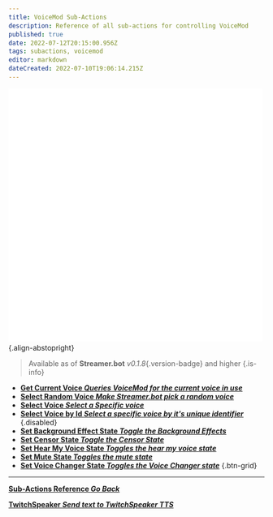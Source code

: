 ```yaml
---
title: VoiceMod Sub-Actions
description: Reference of all sub-actions for controlling VoiceMod
published: true
date: 2022-07-12T20:15:00.956Z
tags: subactions, voicemod
editor: markdown
dateCreated: 2022-07-10T19:06:14.215Z
---
```


![voicemod.png](/logos/voicemod.png){.align-abstopright}

> Available as of **Streamer.bot** *v0.1.8*{.version-badge} and higher
{.is-info}
* [**Get Current Voice *Queries VoiceMod for the current voice in use***](/en/Sub-Actions/VoiceMod/Get-Current-Voice)
* [**Select Random Voice *Make Streamer.bot pick a random voice***](/en/Sub-Actions/VoiceMod/Select-Random-Voice)
* [**Select Voice *Select a Specific voice***](/en/Sub-Actions/VoiceMod/Select-Voice)
* [**Select Voice by Id *Select a specific voice by it's unique identifier***](/en/Sub-Actions/VoiceMod/Select-Voice-by-ID)
{.disabled}
* [**Set Background Effect State *Toggle the Background Effects***](/en/Sub-Actions/VoiceMod/Set-Background-Effect-State)
* [**Set Censor State *Toggle the Censor State***](/en/Sub-Actions/VoiceMod/Set-Censor-State)
* [**Set Hear My Voice State *Toggles the hear my voice state***](/en/Sub-Actions/VoiceMod/Set-Hear-My-Voice-State)
* [**Set Mute State *Toggles the mute state***](/en/Sub-Actions/VoiceMod/Set-Mute-State)
* [**Set Voice Changer State *Toggles the Voice Changer state***](/en/Sub-Actions/VoiceMod/Set-Voice-Changer-State)
{.btn-grid}

---

<section class="btn-grid my-5">
    
  [<i class="mdi mdi-chevron-left"></i>**Sub-Actions Reference *Go Back***](/en/Sub-Actions)
  
  [<i class="mdi mdi-speaker text--twitch"></i> **TwitchSpeaker *Send text to TwitchSpeaker TTS***](/en/Sub-Actions/TwitchSpeaker/Speak)
  
</section>